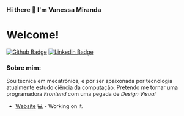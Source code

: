 ### Hi there 👋 I'm Vanessa Miranda 

# Welcome!

<!--
**Mir4nd4s/Mir4nd4s** is a ✨ _special_ ✨ repository because its `README.md` (this file) appears on your GitHub profile.

Here are some ideas to get you started:

- 🔭 I’m currently working on ...
- 🌱 I’m currently learning ...
- 👯 I’m looking to collaborate on ...
- 🤔 I’m looking for help with ...
- 💬 Ask me about ...
- 📫 How to reach me: ...
- 😄 Pronouns: ...
- ⚡ Fun fact: ...
�
-->

[![Github Badge](https://img.shields.io/badge/-Github-000?style=flat-square&logo=Github&logoColor=white&link=https://github.com/Mir4nd4s)](https://github.com/Mir4nd4s)
[![Linkedin Badge](https://img.shields.io/badge/-LinkedIn-blue?style=flat-square&logo=Linkedin&logoColor=white&link=https://www.linkedin.com/in/vanessa-miranda/)](https://www.linkedin.com/in/vanessa-miranda/)


### Sobre mim:
Sou técnica em mecatrônica, e por ser apaixonada por tecnologia atualmente estudo ciência da computação.
Pretendo me tornar uma programadora *Frontend* com uma pegada de *Design Visual*

- [Website](https://mir4nd4s.github.io/Meu_Portifolio/) 💻 - Working on it.

